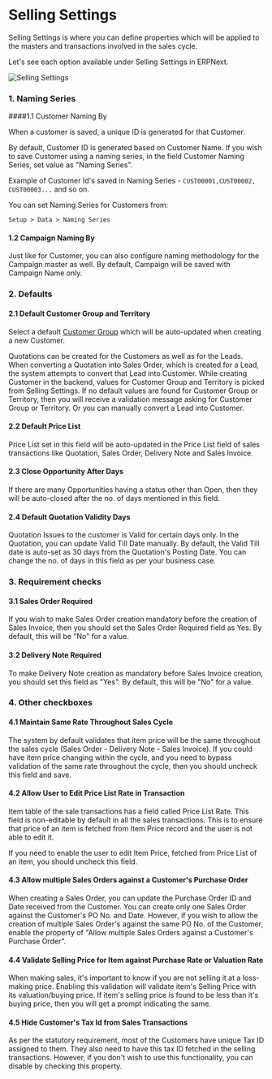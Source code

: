 # Selling Settings

Selling Settings is where you can define properties which will be applied to the masters and transactions involved in the sales cycle.

Let's see each option available under Selling Settings in ERPNext.

<img class="screenshot" alt="Selling Settings" src="{{docs_base_url}}/assets/img/selling/selling-settings.png">

### 1. Naming Series
####1.1 Customer Naming By

When a customer is saved, a unique ID is generated for that Customer.

By default, Customer ID is generated based on Customer Name. If you wish to save Customer using a naming series, in the field Customer Naming Series, set value as "Naming Series".

Example of Customer Id's saved in Naming Series - `CUST00001,CUST00002, CUST00003...` and so on.

You can set Naming Series for Customers from:

`Setup > Data > Naming Series`

#### 1.2 Campaign Naming By

Just like for Customer, you can also configure naming methodology for the Campaign master as well. By default, Campaign will be saved with Campaign Name only.

### 2. Defaults
#### 2.1 Default Customer Group and Territory

Select a default [Customer Group](/docs/user/manual/en/CRM/setup/customer-group.html) which will be auto-updated when creating a new Customer.

Quotations can be created for the Customers as well as for the Leads. When converting a Quotation into Sales Order, which is created for a Lead, the system attempts to convert that Lead into Customer. While creating Customer in the backend, values for Customer Group and Territory is picked from Selling Settings. If no default values are found for Customer Group or Territory, then you will receive a validation message asking for Customer Group or Territory. Or you can manually convert a Lead into Customer.

#### 2.2 Default Price List

Price List set in this field will be auto-updated in the Price List field of sales transactions like Quotation, Sales Order, Delivery Note and Sales Invoice.

#### 2.3 Close Opportunity After Days

If there are many Opportunities having a status other than Open, then they will be auto-closed after the no. of days mentioned in this field.

#### 2.4 Default Quotation Validity Days

Quotation Issues to the customer is Valid for certain days only. In the Quotation, you can update Valid Till Date manually. By default, the Valid Till date is auto-set as 30 days from the Quotation's Posting Date. You can change the no. of days in this field as per your business case.

### 3. Requirement checks
#### 3.1 Sales Order Required

If you wish to make Sales Order creation mandatory before the creation of Sales Invoice, then you should set the Sales Order Required field as Yes. By default, this will be "No" for a value.

#### 3.2 Delivery Note Required

To make Delivery Note creation as mandatory before Sales Invoice creation, you should set this field as "Yes". By default, this will be "No" for a value.

### 4. Other checkboxes
#### 4.1 Maintain Same Rate Throughout Sales Cycle

The system by default validates that item price will be the same throughout the sales cycle (Sales Order - Delivery Note - Sales Invoice). If you could have item price changing within the cycle, and you need to bypass validation of the same rate throughout the cycle, then you should uncheck this field and save.

#### 4.2 Allow User to Edit Price List Rate in Transaction

Item table of the sale transactions has a field called Price List Rate. This field is non-editable by default in all the sales transactions. This is to ensure that price of an item is fetched from  Item Price record and the user is not able to edit it.

If you need to enable the user to edit Item Price, fetched from Price List of an item, you should uncheck this field.

#### 4.3 Allow multiple Sales Orders against a Customer's Purchase Order

When creating a Sales Order, you can update the Purchase Order ID and Date received from the Customer. You can create only one Sales Order against the Customer's PO No. and Date. However, if you wish to allow the creation of multiple Sales Order's against the same PO No. of the Customer, enable the property of "Allow multiple Sales Orders against a Customer's Purchase Order".

#### 4.4 Validate Selling Price for Item against Purchase Rate or Valuation Rate

When making sales, it's important to know if you are not selling it at a loss-making price. Enabling this validation will validate item's Selling Price with its valuation/buying price. If item's selling price is found to be less than it's buying price, then you will get a prompt indicating the same.

#### 4.5 Hide Customer's Tax Id from Sales Transactions

As per the statutory requirement, most of the Customers have unique Tax ID assigned to them. They also need to have this tax ID fetched in the selling transactions. However, if you don't wish to use this functionality, you can disable by checking this property.
